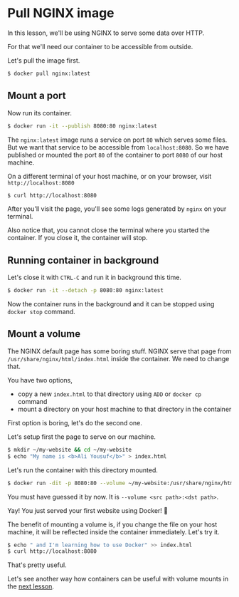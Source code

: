 # Pull NGINX image
In this lesson, we'll be using NGINX to serve some data over HTTP.

For that we'll need our container to be accessible from outside.

Let's pull the image first.

```bash
$ docker pull nginx:latest
```

## Mount a port
Now run its container.

```bash
$ docker run -it --publish 8080:80 nginx:latest
```

The `nginx:latest` image runs a service on port `80` which serves some files. But we want that service to be accessible from `localhost:8080`. So we have published or mounted the port `80` of the container to port `8080` of our host machine.

On a different terminal of your host machine, or on your browser, visit `http://localhost:8080`

```bash
$ curl http://localhost:8080
```

After you'll visit the page, you'll see some logs generated by `nginx` on your terminal.

Also notice that, you cannot close the terminal where you started the container. If you close it, the container will stop.

## Running container in background
Let's close it with `CTRL-C` and run it in background this time.

```bash
$ docker run -it --detach -p 8080:80 nginx:latest
```

Now the container runs in the background and it can be stopped using `docker stop` command.

## Mount a volume
The NGINX default page has some boring stuff. NGINX serve that page from `/usr/share/nginx/html/index.html` inside the container. We need to change that.

You have two options,
- copy a new `index.html` to that directory using `ADD` or `docker cp` command
- mount a directory on your host machine to that directory in the container

First option is boring, let's do the second one.

Let's setup first the page to serve on our machine.

```bash
$ mkdir ~/my-website && cd ~/my-website
$ echo "My name is <b>Ali Yousuf</b>" > index.html
```

Let's run the container with this directory mounted.

```bash
$ docker run -dit -p 8080:80 --volume ~/my-website:/usr/share/nginx/html/ nginx:latest
```

You must have guessed it by now. It is `--volume <src path>:<dst path>`.

Yay! You just served your first website using Docker! :tada:

The benefit of mounting a volume is, if you change the file on your host machine, it will be reflected inside the container immediately. Let's try it.

```bash
$ echo " and I'm learning how to use Docker" >> index.html
$ curl http://localhost:8080
```

That's pretty useful.

Let's see another way how containers can be useful with volume mounts in the [next lesson](/lesson-8).
